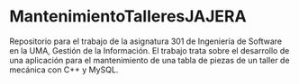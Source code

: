 # MantenimientoTalleresJAJERA
Repositorio para el trabajo de la asignatura 301 de Ingeniería de Software en la UMA, Gestión de la Información. El trabajo trata sobre el desarrollo de una aplicación para el mantenimiento de una tabla de piezas de un taller de mecánica con C++ y MySQL.
